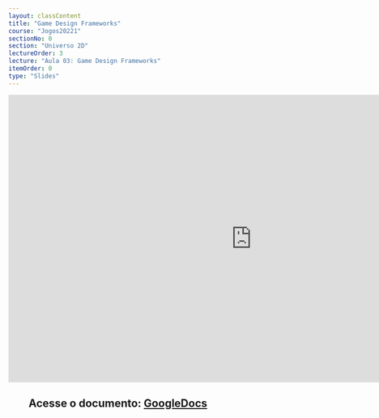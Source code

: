 ```yaml
---
layout: classContent
title: "Game Design Frameworks"
course: "Jogos20221"
sectionNo: 0
section: "Universo 2D"
lectureOrder: 3
lecture: "Aula 03: Game Design Frameworks"
itemOrder: 0
type: "Slides"
---
```


<iframe src="https://docs.google.com/presentation/d/e/2PACX-1vQSYk4hy0f19eETJv3_euxpjJVb4Tsl1Ao5DZ9y9H0YC_7fMNo2fAK6gkOuWcrYgRG6XcROOc2jiXr7/embed?start=false&loop=false&delayms=3000" frameborder="0" width="960" height="569" allowfullscreen="true" mozallowfullscreen="true" webkitallowfullscreen="true"></iframe>

## &nbsp;&nbsp;&nbsp;&nbsp;&nbsp;&nbsp;&nbsp;&nbsp;Acesse o documento: [GoogleDocs](https://docs.google.com/presentation/d/1e7K3Uh-V7Da3KGXjtale-6G1OW6COB-bN1kwxvuVfSU/preview?rm=minimal&usp=sharing)
